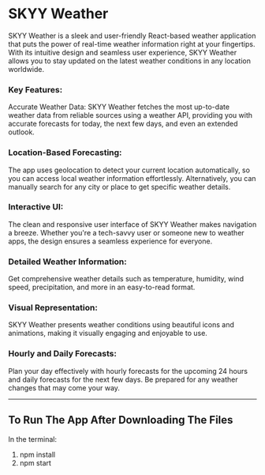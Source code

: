 # SKYY Weather

SKYY Weather is a sleek and user-friendly React-based weather application that puts the power of real-time weather information right at your fingertips. With its intuitive design and seamless user experience, SKYY Weather allows you to stay updated on the latest weather conditions in any location worldwide.

### Key Features:
Accurate Weather Data: SKYY Weather fetches the most up-to-date weather data from reliable sources using a weather API, providing you with accurate forecasts for today, the next few days, and even an extended outlook.

### Location-Based Forecasting: 
The app uses geolocation to detect your current location automatically, so you can access local weather information effortlessly. Alternatively, you can manually search for any city or place to get specific weather details.

### Interactive UI: 
The clean and responsive user interface of SKYY Weather makes navigation a breeze. Whether you're a tech-savvy user or someone new to weather apps, the design ensures a seamless experience for everyone.

### Detailed Weather Information: 
Get comprehensive weather details such as temperature, humidity, wind speed, precipitation, and more in an easy-to-read format.

### Visual Representation: 
SKYY Weather presents weather conditions using beautiful icons and animations, making it visually engaging and enjoyable to use.

### Hourly and Daily Forecasts: 
Plan your day effectively with hourly forecasts for the upcoming 24 hours and daily forecasts for the next few days. Be prepared for any weather changes that may come your way.

***
## To Run The App After Downloading The Files

In the terminal:

1. npm install
2. npm start
